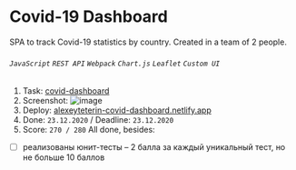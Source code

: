 # Covid-19 Dashboard
SPA to track Covid-19 statistics by country. Сreated in a team of 2 people.
###### `JavaScript` `REST API` `Webpack` `Chart.js` `Leaflet` `Custom UI`

1. Task: [covid-dashboard](https://github.com/rolling-scopes-school/tasks/blob/master/tasks/covid-dashboard.md)
2. Screenshot: 
![image](https://user-images.githubusercontent.com/59282193/122210145-bf171080-cebe-11eb-8bdd-29dcadb90d4c.png)
3. Deploy:
[alexeyteterin-covid-dashboard.netlify.app](https://alexeyteterin-covid-dashboard.netlify.app/)
4. Done: `23.12.2020` / Deadline: `23.12.2020`
5. Score: `270 / 280`
All done, besides:
- [ ] реализованы юнит-тесты – 2 балла за каждый уникальный тест, но не больше 10 баллов
